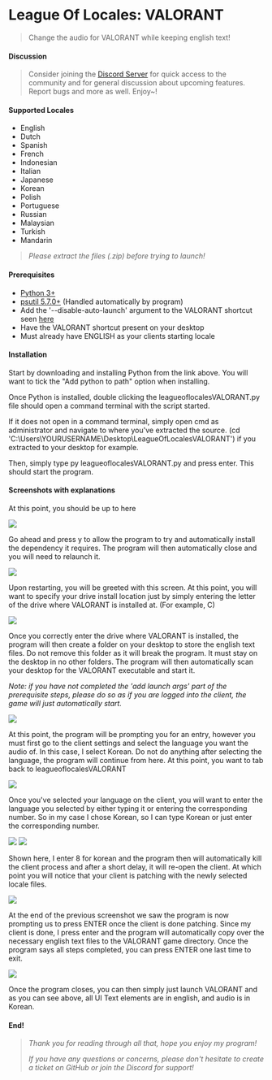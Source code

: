 # League Of Locales: VALORANT
> Change the audio for VALORANT while keeping english text!

#### Discussion
>Consider joining the [Discord Server](https://discord.gg/fzRK2Sb) for quick access to the community and for general discussion about 
upcoming features. Report bugs and more as well. Enjoy~!

#### Supported Locales
* English
* Dutch
* Spanish
* French
* Indonesian
* Italian
* Japanese
* Korean
* Polish
* Portuguese
* Russian
* Malaysian
* Turkish
* Mandarin
 
 > *Please extract the files (.zip) before trying to launch!*

#### Prerequisites
* [Python 3+](https://www.python.org/downloads/)
* [psutil 5.7.0+](https://pypi.org/project/psutil/) (Handled automatically by program)
* Add the '--disable-auto-launch' argument to the VALORANT shortcut seen [here](https://cdn.discordapp.com/attachments/584258352859709450/718136425735782440/9bfa32fae4ecce33e72078dadfa681b9.png)
* Have the VALORANT shortcut present on your desktop
* Must already have ENGLISH as your clients starting locale

#### Installation

Start by downloading and installing Python from the link above. You will want to tick the "Add python to path" 
option when installing. 

Once Python is installed, double clicking the leagueoflocalesVALORANT.py file should open a command terminal with the script
started.

If it does not open in a command terminal, simply open cmd as administrator and navigate to where you've
extracted the source. 
(cd 'C:\Users\YOURUSERNAME\Desktop\LeagueOfLocalesVALORANT') if you extracted to your desktop for example.

Then, simply type py leagueoflocalesVALORANT.py and press enter. This should start the program.

#### Screenshots with explanations

At this point, you should be up to here

![](https://cdn.discordapp.com/attachments/584258352859709450/718134484683194428/bb40d9c0309a798fe4193de88f945a69.png)

Go ahead and press y to allow the program to try and automatically install the dependency it requires. The program
will then automatically close and you will need to relaunch it.

![](https://cdn.discordapp.com/attachments/584258352859709450/718135427655139438/891640440258191ff05adc044eb1e987.png)

Upon restarting, you will be greeted with this screen. At this point, you will want to specify your drive install
location just by simply entering the letter of the drive where VALORANT is installed at. (For example, C)

![](https://cdn.discordapp.com/attachments/584258352859709450/718136813373489222/2253c7d4c420a32db20147d289a8c936.png)

Once you correctly enter the drive where VALORANT is installed, the program will then create a folder on your desktop
to store the english text files. Do not remove this folder as it will break the program. It must stay on the desktop in
no other folders. The program will then automatically scan your desktop for the VALORANT executable and start it. 

*Note: if you have not completed the 'add launch args' part of the prerequisite steps, please do so as if you are logged
into the client, the game will just automatically start.*

![](https://media.discordapp.net/attachments/584258352859709450/718138636939427920/fe5a9b5fc793d657837da508f9199821.png?)

At this point, the program will be prompting you for an entry, however you must first go to the client settings
and select the language you want the audio of. In this case, I select Korean. Do not do anything after selecting the
language, the program will continue from here. At this point, you want to tab back to leagueoflocalesVALORANT

![](https://cdn.discordapp.com/attachments/584258352859709450/718139277283819580/ba9e70830223c97937d66bbd4cf6324c.png)

Once you've selected your language on the client, you will want to enter the language you selected by either typing it
or entering the corresponding number. So in my case I chose Korean, so I can type Korean or just enter the corresponding
number.

![](https://cdn.discordapp.com/attachments/584258352859709450/718140709659476099/fa7a008e30bde26f20b3f94079ddd35c.png)
![](https://cdn.discordapp.com/attachments/584258352859709450/718140727032283206/69d7b74808fe6514f275194ed8a7846b.png)

Shown here, I enter 8 for korean and the program then will automatically kill the client process and after a short
delay, it will re-open the client. At which point you will notice that your client is patching with the newly selected
locale files.

![](https://cdn.discordapp.com/attachments/584258352859709450/718141853647765883/2719258d3e76bfbd01e790cae771042c.png)

At the end of the previous screenshot we saw the program is now prompting us to press ENTER once the client is done 
patching. Since my client is done, I press enter and the program will automatically copy over the necessary english text
files to the VALORANT game directory. Once the program says all steps completed, you can press ENTER one last time to
exit.

![](https://cdn.discordapp.com/attachments/584258352859709450/718142475201544233/7e099bde09a84b959e5d82971dc7df51.png)

Once the program closes, you can then simply just launch VALORANT and as you can see above, all UI Text elements are in
english, and audio is in Korean.

#### End!

>*Thank you for reading through all that, hope you enjoy my program!*
>
>*If you have any questions or concerns, please don't hesitate to create a ticket on GitHub or join the Discord for support!*